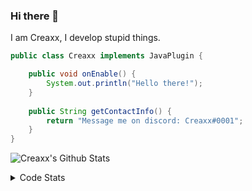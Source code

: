 ### Hi there 👋

I am Creaxx, I develop stupid things. 

```java
public class Creaxx implements JavaPlugin {

    public void onEnable() {
        System.out.println("Hello there!");
    }
    
    public String getContactInfo() {
        return "Message me on discord: Creaxx#0001";
    }
}
```

![Creaxx's Github Stats](https://github-readme-stats.vercel.app/api?username=CreaxxOG&show_icons=true&theme=dark&count_private=true)

<details>
  <summary>Code Stats</summary>

<!--START_SECTION:waka-->
![Code Time](http://img.shields.io/badge/Code%20Time-798%20hrs%2022%20mins-blue)

![Lines of code](https://img.shields.io/badge/From%20Hello%20World%20I%27ve%20Written-70%20Thousand%20lines%20of%20code-blue)

**🐱 My GitHub Data** 

> 🏆 303 Contributions in the Year 2022
 > 
> 📦 226.8 kB Used in GitHub's Storage 
 > 
> 🚫 Not Opted to Hire
 > 
> 📜 3 Public Repositories 
 > 
> 🔑 2 Private Repositories  
 > 
**I'm a Night 🦉** 

```text
🌞 Morning    6 commits      █░░░░░░░░░░░░░░░░░░░░░░░░   4.38% 
🌆 Daytime    47 commits     ████████░░░░░░░░░░░░░░░░░   34.31% 
🌃 Evening    70 commits     ████████████░░░░░░░░░░░░░   51.09% 
🌙 Night      14 commits     ██░░░░░░░░░░░░░░░░░░░░░░░   10.22%

```
📅 **I'm Most Productive on Wednesday** 

```text
Monday       21 commits     ███░░░░░░░░░░░░░░░░░░░░░░   15.33% 
Tuesday      32 commits     █████░░░░░░░░░░░░░░░░░░░░   23.36% 
Wednesday    45 commits     ████████░░░░░░░░░░░░░░░░░   32.85% 
Thursday     6 commits      █░░░░░░░░░░░░░░░░░░░░░░░░   4.38% 
Friday       9 commits      █░░░░░░░░░░░░░░░░░░░░░░░░   6.57% 
Saturday     18 commits     ███░░░░░░░░░░░░░░░░░░░░░░   13.14% 
Sunday       6 commits      █░░░░░░░░░░░░░░░░░░░░░░░░   4.38%

```


📊 **This Week I Spent My Time On** 

```text
💬 Programming Languages: 
Java                     30 hrs 16 mins      ██████████████████████░░░   91.19% 
Kotlin                   1 hr 57 mins        █░░░░░░░░░░░░░░░░░░░░░░░░   5.9% 
XML                      51 mins             ░░░░░░░░░░░░░░░░░░░░░░░░░   2.59% 
YAML                     3 mins              ░░░░░░░░░░░░░░░░░░░░░░░░░   0.2% 
Markdown                 0 secs              ░░░░░░░░░░░░░░░░░░░░░░░░░   0.04%

🔥 Editors: 
IntelliJ                 33 hrs 11 mins      █████████████████████████   100.0%

```

**I Mostly Code in Java** 

```text
Java                     4 repos             ██████████████░░░░░░░░░░░   57.14% 
EJS                      1 repo              ███░░░░░░░░░░░░░░░░░░░░░░   14.29% 
Kotlin                   1 repo              ███░░░░░░░░░░░░░░░░░░░░░░   14.29% 
Python                   1 repo              ███░░░░░░░░░░░░░░░░░░░░░░   14.29%

```



 Last Updated on 20/08/2022 18:27:48 UTC
<!--END_SECTION:waka-->
</details>
